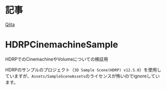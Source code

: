 # 記事
[Qiita](https://qiita.com/mkc1370/items/4cb230a2c9a152c11fbd)

# HDRPCinemachineSample
HDRPでのCinemachineやVolumeについての検証用

HDRPのサンプルのプロジェクト（`3D Sample Scene(HDRP) v12.5.0`）を使用していますが、`Assets/SampleSceneAssets`のライセンスが怖いのでignoreしています。
